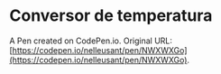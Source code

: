 # Conversor de temperatura

A Pen created on CodePen.io. Original URL: [https://codepen.io/nelleusant/pen/NWXWXGo](https://codepen.io/nelleusant/pen/NWXWXGo).

